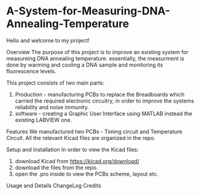 # A-System-for-Measuring-DNA-Annealing-Temperature

Hello and welcome to my project!

Overview
The purpose of this project is to improve an existing system for measureing DNA annealing temperature. essentially, the measurment is done by warming and cooling a DNA sample and monitoring its fluorescence levels.

This project consists of two main parts:
1. Production - manufacturing PCBs to replace the Breadboards which carried the required electronic circuitry, in order to improve the systems reliability and noise immunity.
2. software - creating a Graphic User Interface using MATLAB instead the existing LABVIEW one. 

Features
We manufactured two PCBs - Timing circuit and Temperature Circuit. 
All the relevant Kicad files are organized in the repo.

Setup and Installation
In order to view the Kicad files:
1. download Kicad from https://kicad.org/download/
2. download the files from the repo.
3. open the .pro inside to view the PCBs scheme, layout etc.



Usage and Details
ChangeLog
Credits

